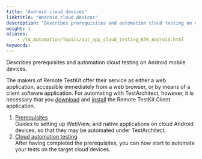 ```yaml
--- 
title: "Android cloud devices"
linktitle: "Android cloud devices"
description: "Describes prerequisites and automation cloud testing on Android mobile devices."
weight: 1
aliases: 
    - /TA_Automation/Topics/aut_app_cloud_testing_RTK_Android.html
keywords: 
---
```


Describes prerequisites and automation cloud testing on Android mobile devices.

The makers of Remote TestKit offer their service as either a web application, accessible immediately from a web browser, or by means of a client software application. For automating with TestArchitect, however, it is necessary that you [download](https://appkitbox.com/en/testkit/download) and [install](https://appkitbox.com/en/testkit/support/signin/signin13) the Remote TestKit Client application.

1.  [Prerequisites](/TA_Automation/Topics/aut_app_cloud_testing_Android_prerequisites.html)  
Guides to setting up WebView, and native applications on cloud Android devices, so that they may be automated under TestArchitect.
2.  [Cloud automation testing](/TA_Automation/Topics/aut_app_cloud_testing_Android.html)  
After having completed the prerequisites, you can now start to automate your tests on the target cloud devices.


